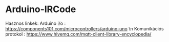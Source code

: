 # Arduino-IRCode

Hasznos linkek:
Arduino i/o :  https://components101.com/microcontrollers/arduino-uno   \n
Komunikációs protokol : https://www.hivemq.com/mqtt-client-library-encyclopedia/
